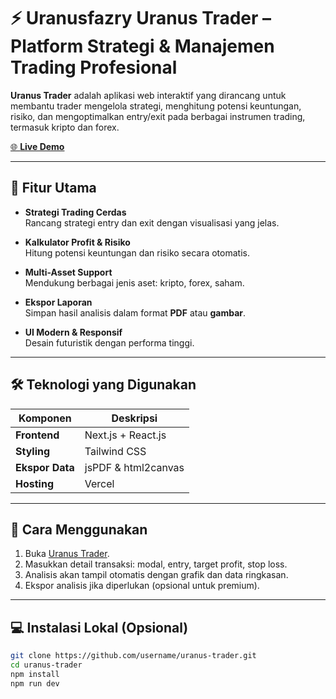 # ⚡ Uranusfazry Uranus Trader – Platform Strategi & Manajemen Trading Profesional

**Uranus Trader** adalah aplikasi web interaktif yang dirancang untuk membantu trader mengelola strategi, menghitung potensi keuntungan, risiko, dan mengoptimalkan entry/exit pada berbagai instrumen trading, termasuk kripto dan forex.

[🌐 **Live Demo**](https://uranus-trader.vercel.app/)

---

## 🚀 Fitur Utama

- **Strategi Trading Cerdas**  
  Rancang strategi entry dan exit dengan visualisasi yang jelas.

- **Kalkulator Profit & Risiko**  
  Hitung potensi keuntungan dan risiko secara otomatis.

- **Multi-Asset Support**  
  Mendukung berbagai jenis aset: kripto, forex, saham.

- **Ekspor Laporan**  
  Simpan hasil analisis dalam format **PDF** atau **gambar**.

- **UI Modern & Responsif**  
  Desain futuristik dengan performa tinggi.

---

## 🛠️ Teknologi yang Digunakan

| Komponen       | Deskripsi                  |
|----------------|----------------------------|
| **Frontend**   | Next.js + React.js         |
| **Styling**    | Tailwind CSS               |
| **Ekspor Data**| jsPDF & html2canvas        |
| **Hosting**    | Vercel                     |

---

## 📌 Cara Menggunakan

1. Buka [Uranus Trader](https://uranus-trader.vercel.app/).  
2. Masukkan detail transaksi: modal, entry, target profit, stop loss.  
3. Analisis akan tampil otomatis dengan grafik dan data ringkasan.  
4. Ekspor analisis jika diperlukan (opsional untuk premium).

---

## 💻 Instalasi Lokal (Opsional)

```bash
git clone https://github.com/username/uranus-trader.git
cd uranus-trader
npm install
npm run dev
